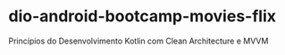 # dio-android-bootcamp-movies-flix
Princípios do Desenvolvimento Kotlin com Clean Architecture e MVVM
